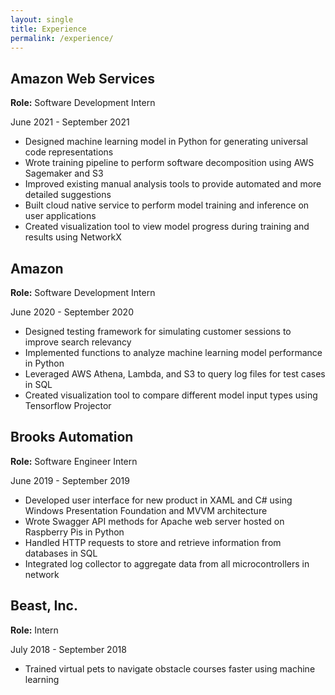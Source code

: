 ```yaml
---
layout: single
title: Experience
permalink: /experience/
---
```


## Amazon Web Services
**Role:** Software Development Intern

June 2021 - September 2021

- Designed machine learning model in Python for generating universal code representations
- Wrote training pipeline to perform software decomposition using AWS Sagemaker and S3
- Improved existing manual analysis tools to provide automated and more detailed suggestions
- Built cloud native service to perform model training and inference on user applications
- Created visualization tool to view model progress during training and results using NetworkX

## Amazon
**Role:** Software Development Intern

June 2020 - September 2020

- Designed testing framework for simulating customer sessions to improve search relevancy
- Implemented functions to analyze machine learning model performance in Python
- Leveraged AWS Athena, Lambda, and S3 to query log files for test cases in SQL
- Created visualization tool to compare different model input types using Tensorflow Projector

## Brooks Automation
**Role:** Software Engineer Intern

June 2019 - September 2019

- Developed user interface for new product in XAML and C# using Windows Presentation Foundation and MVVM architecture
- Wrote Swagger API methods for Apache web server hosted on Raspberry Pis in Python
- Handled HTTP requests to store and retrieve information from databases in SQL
- Integrated log collector to aggregate data from all microcontrollers in network

## Beast, Inc.
**Role:** Intern

July 2018 - September 2018

- Trained virtual pets to navigate obstacle courses faster using machine learning